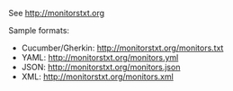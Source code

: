 See http://monitorstxt.org

Sample formats:

- Cucumber/Gherkin: http://monitorstxt.org/monitors.txt
- YAML: http://monitorstxt.org/monitors.yml
- JSON: http://monitorstxt.org/monitors.json
- XML: http://monitorstxt.org/monitors.xml

